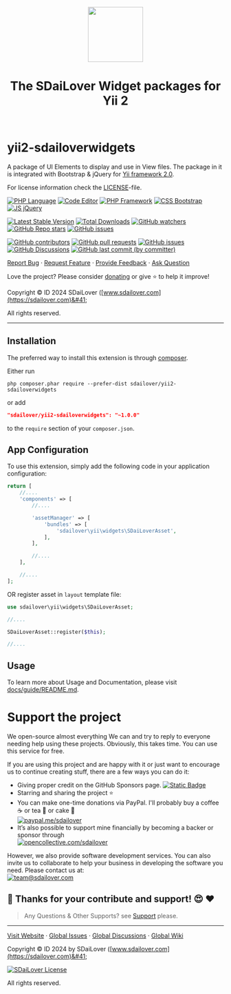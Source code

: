 <p align="center">
    <a href="https://www.sdailover.com/" target="_blank">
        <img src="https://sdailover.github.io/images/logo.png" width="128px">
    </a>
    <h1 align="center">The SDaiLover Widget packages for Yii 2</h1>
    <br>
</p>

# yii2-sdailoverwidgets

A package of UI Elements to display and use in View files. The package in it is integrated with Bootstrap & jQuery for [Yii framework 2.0](https://www.yiiframework.com).

For license information check the [LICENSE](LICENSE.md)-file.

[![PHP Language](https://img.shields.io/badge/%20Lang%20-%20PHP%208.1%20-gray.svg?colorA=2C5364&colorB=0F2027&style=flat&logo=php&logoColor=white)](https://github.com/sdailover/yii2-sdailoverwidgets)
[![Code Editor](https://img.shields.io/badge/%20IDE%20-%20Visual%20Code%20-gray.svg?colorA=2C5364&colorB=0F2027&style=flat&logo=visualstudio&logoColor=white)](https://github.com/sdailover/yii2-sdailoverwidgets)
[![PHP Framework](https://img.shields.io/badge/%20Framework%20-%20Yii%202.0%20-gray.svg?colorA=2C5364&colorB=0F2027&style=flat&logo=framework&logoColor=white)](https://github.com/sdailover/yii2-sdailoverwidgets)
[![CSS Bootstrap](https://img.shields.io/badge/%20CSS%20-%20Bootstrap%205.3%20-gray.svg?colorA=2C5364&colorB=0F2027&style=flat&logo=bootstrap&logoColor=white)](https://github.com/sdailover/yii2-sdailoverwidgets)
[![JS jQuery](https://img.shields.io/badge/%20JS%20-%20jQuery%203.2%20-gray.svg?colorA=2C5364&colorB=0F2027&style=flat&logo=jquery&logoColor=white)](https://github.com/sdailover/yii2-sdailoverwidgets)


[![Latest Stable Version](https://poser.pugx.org/sdailover/yii2-sdailoverwidgets/v/stable.png)](https://packagist.org/packages/sdailover/yii2-sdailoverwidgets)
[![Total Downloads](https://poser.pugx.org/sdailover/yii2-sdailoverwidgets/downloads.png)](https://packagist.org/packages/sdailover/yii2-sdailoverwidgets)
[![GitHub watchers](https://img.shields.io/github/watchers/sdailover/yii2-sdailoverwidgets)](https://github.com/sdailover/yii2-sdailoverwidgets)
[![GitHub Repo stars](https://img.shields.io/github/stars/sdailover/yii2-sdailoverwidgets)](https://github.com/sdailover/yii2-sdailoverwidgets)
[![GitHub issues](https://img.shields.io/github/forks/sdailover/yii2-sdailoverwidgets)](https://github.com/sdailover/yii2-sdailoverwidgets)

[![GitHub contributors](https://img.shields.io/github/contributors/sdailover/yii2-sdailoverwidgets)](https://github.com/sdailover/yii2-sdailoverwidgets)
[![GitHub pull requests](https://img.shields.io/github/issues-pr/sdailover/yii2-sdailoverwidgets)](https://github.com/sdailover/yii2-sdailoverwidgets/pulls)
[![GitHub issues](https://img.shields.io/github/issues/sdailover/yii2-sdailoverwidgets)](https://github.com/sdailover/yii2-sdailoverwidgets/issues)
[![GitHub Discussions](https://img.shields.io/github/discussions/sdailover/yii2-sdailoverwidgets)](https://github.com/sdailover/yii2-sdailoverwidgets/discussions)
[![GitHub last commit (by committer)](https://img.shields.io/github/last-commit/sdailover/yii2-sdailoverwidgets)](https://github.com/sdailover/yii2-sdailoverwidgets)


[Report Bug](https://github.com/sdailover/yii2-sdailoverwidgets/issues/new?assignees=&labels=bug&projects=&template=bug_report.yml)
·
[Request Feature](https://github.com/sdailover/yii2-sdailoverwidgets/issues/new?assignees=&labels=enhancement&projects=&template=feature_request.yml)
·
[Provide Feedback](https://github.com/sdailover/yii2-sdailoverwidgets/discussions/new?category=ideas&title=Suggest%20for%20Yii2%20SDaiLover%20Widgets)
·
[Ask Question](https://github.com/sdailover/yii2-sdailoverwidgets/discussions/new?category=q-a&title=Ask%20Question%20for%20Yii2%20SDaiLover%20Widgets)

Love the project? Please consider [donating](https://opencollective.com/sdailover) or give :star: to help it improve!

Copyright &copy; ID 2024 SDaiLover &#40;[www.sdailover.com](https://sdailover.com)&#41;

All rights reserved.

***

Installation
------------

The preferred way to install this extension is through [composer](https://getcomposer.org/download/).

Either run

```
php composer.phar require --prefer-dist sdailover/yii2-sdailoverwidgets
```

or add

```json
"sdailover/yii2-sdailoverwidgets": "~1.0.0"
```

to the `require` section of your `composer.json`.


App Configuration
-----

To use this extension, simply add the following code in your application configuration:

```php
return [
    //....
    'components' => [
        //....

        'assetManager' => [
            'bundles' => [
                'sdailover\yii\widgets\SDaiLoverAsset',
            ],
        ],

        //....
    ],

    //....
];
```

OR register asset in `layout` template file:

```php
use sdailover\yii\widgets\SDaiLoverAsset;

//....

SDaiLoverAsset::register($this);

//....
```


Usage
-----

To learn more about Usage and Documentation, please visit [docs/guide/README.md](docs/guide/README.md).


# Support the project

We open-source almost everything We can and try to reply to everyone needing help using these projects. Obviously, this takes time. You can use this service for free.

If you are using this project and are happy with it or just want to encourage us to continue creating stuff, there are a few ways you can do it:

- Giving proper credit on the GitHub Sponsors page. [![Static Badge](https://img.shields.io/badge/%20Sponsor%20-gray.svg?colorA=EAEAEA&colorB=EAEAEA&style=fat&logo=githubsponsors&logoColor=EA4AAA)](https://github.com/sponsors/sdailover)
- Starring and sharing the project :star:
- You can make one-time donations via PayPal. I'll probably buy a coffee :coffee: or tea :tea: or cake :cake: <br>
  [![paypal.me/sdailover](https://img.shields.io/badge/%20Donate%20Now%20-gray.svg?colorA=2C5364&colorB=0F2027&style=for-the-badge&logo=paypal&logoColor=white)](https://www.paypal.me/sdailover)
- It’s also possible to support mine financially by becoming a backer or sponsor through<br>
  [![opencollective.com/sdailover](https://img.shields.io/badge/%20Donate%20Now%20-gray.svg?colorA=355C7D&colorB=2980B9&style=for-the-badge&logo=opencollective&logoColor=white)](https://www.opencollective.com/sdailover)
  
However, we also provide software development services. You can also invite us to collaborate to help your business in developing the software you need. Please contact us at:<br>
[![team@sdailover.com](https://img.shields.io/badge/%20Send%20Mail%20-gray.svg?colorA=EA4335&colorB=93291E&style=for-the-badge&logo=gmail&logoColor=white)](mailto:team@sdailover.com)

## :pray: Thanks for your contribute and support! :heart_eyes: :heart:

> Any Questions & Other Supports? see [Support](https://github.com/sdailover/.github/blob/master/SUPPORT.md) please.

***

[Visit Website](https://www.sdailover.com)
·
[Global Issues](https://github.com/sdailover/.github/issues/new/choose)
·
[Global Discussions](https://github.com/sdailover/.github/discussions)
·
[Global Wiki](https://github.com/sdailover/.github/wiki)


Copyright &copy; ID 2024 by SDaiLover &#40;[www.sdailover.com](https://sdailover.com)&#41;

[![SDaiLover License](https://upload.wikimedia.org/wikipedia/commons/thumb/1/18/Bsd-license-icon-120x42.svg/120px-Bsd-license-icon-120x42.svg.png)](https://github.com/sdailover/.github/blob/master/LICENSE.md)

All rights reserved.